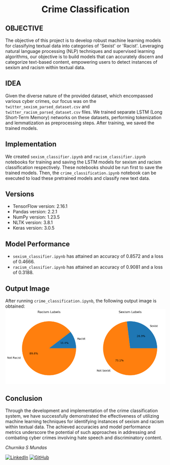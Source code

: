 <div align="center">
  <h1>Crime Classification</h1>
</div>

## OBJECTIVE
The objective of this project is to develop robust machine learning models for classifying textual data into categories of 'Sexist' or 'Racist'. Leveraging natural language processing (NLP) techniques and supervised learning algorithms, our objective is to build models that can accurately discern and categorize text-based content, empowering users to detect instances of sexism and racism within textual data.

## IDEA
Given the diverse nature of the provided dataset, which encompassed various cyber crimes, our focus was on the `twitter_sexism_parsed_dataset.csv` and `twitter_racism_parsed_dataset.csv` files. We trained separate LSTM (Long Short-Term Memory) networks on these datasets, performing tokenization and lemmatization as preprocessing steps. After training, we saved the trained models. 

## Implementation
We created `sexism_classifier.ipynb` and `racism_classifier.ipynb` notebooks for training and saving the LSTM models for sexism and racism classification respectively. These notebooks should be run first to save the trained models. Then, the `crime_classification.ipynb` notebook can be executed to load these pretrained models and classify new text data.

## Versions
- TensorFlow version: 2.16.1
- Pandas version: 2.2.1
- NumPy version: 1.23.5
- NLTK version: 3.8.1
- Keras version: 3.0.5

## Model Performance
- `sexism_classifier.ipynb` has attained an accuracy of 0.8572 and a loss of 0.4666.
- `racism_classifier.ipynb` has attained an accuracy of 0.9081 and a loss of 0.3188.

## Output Image
After running `crime_classification.ipynb`, the following output image is obtained:
![Output Image](https://github.com/stackaway/Crime_classification/blob/main/Images/output.png)

## Conclusion
Through the development and implementation of the crime classification system, we have successfully demonstrated the effectiveness of utilizing machine learning techniques for identifying instances of sexism and racism within textual data. The achieved accuracies and model performance metrics underscore the potential of such approaches in addressing and combating cyber crimes involving hate speech and discriminatory content.

*Churnika S Mundas*

  
[![LinkedIn](https://img.shields.io/badge/linkedin-%230077B5.svg?style=for-the-badge&logo=linkedin&logoColor=white)](https://www.linkedin.com/in/churnika-mundas-64767b246/) [![GitHub](https://img.shields.io/badge/github-%23121011.svg?style=for-the-badge&logo=github&logoColor=white)](https://github.com/stackaway) 

